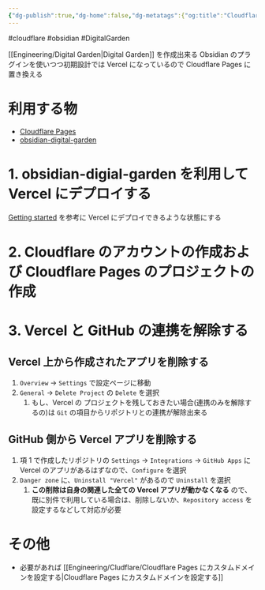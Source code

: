```yaml
---
{"dg-publish":true,"dg-home":false,"dg-metatags":{"og:title":"Cloudflare Pages と Obsidian でデジタルガーデンを作成する","og:image":"https://raw.githubusercontent.com/konnta0/blog2/refs/heads/main/konnta0.jpg","twitter:card":"summary","twitter:title":"Cloudflare Pages と Obsidian でデジタルガーデンを作成する","twitter:image":"https://raw.githubusercontent.com/konnta0/blog2/refs/heads/main/konnta0.jpg","twitter:site":"@konnta0"},"permalink":"/engineering/cloudflare-pages-obsidian/","metatags":{"og:title":"Cloudflare Pages と Obsidian でデジタルガーデンを作成する","og:image":"https://raw.githubusercontent.com/konnta0/blog2/refs/heads/main/konnta0.jpg","twitter:card":"summary","twitter:title":"Cloudflare Pages と Obsidian でデジタルガーデンを作成する","twitter:image":"https://raw.githubusercontent.com/konnta0/blog2/refs/heads/main/konnta0.jpg","twitter:site":"@konnta0"},"dgPassFrontmatter":true,"created":"2024-12-18T00:45:58.255+09:00"}
---
```



#cloudflare #obsidian #DigitalGarden 

[[Engineering/Digital Garden\|Digital Garden]] を作成出来る Obsidian のプラグインを使いつつ初期設計では Vercel になっているので Cloudflare Pages に置き換える
# 利用する物
- [Cloudflare Pages](https://www.cloudflare.com/ja-jp/developer-platform/products/pages/)
- [obsidian-digital-garden](https://github.com/oleeskild/obsidian-digital-garden) 

# 1. obsidian-digial-garden を利用して Vercel にデプロイする

[Getting started](https://dg-docs.ole.dev/getting-started/01-getting-started/) を参考に Vercel にデプロイできるような状態にする

# 2. Cloudflare のアカウントの作成および Cloudflare Pages のプロジェクトの作成



# 3. Vercel と GitHub の連携を解除する
## Vercel 上から作成されたアプリを削除する
1.  `Overview` -> `Settings` で設定ページに移動
2.  `General` -> `Delete Project` の `Delete` を選択
	1. もし、Vercel の プロジェクトを残しておきたい場合(連携のみを解除するの)は `Git` の項目からリポジトリとの連携が解除出来る

## GitHub 側から Vercel アプリを削除する 
1. 項 1 で作成したリポジトリの `Settings` -> `Integrations` -> `GitHub Apps` に Vercel のアプリがあるはずなので、`Configure` を選択
2. `Danger zone` に、`Uninstall "Vercel"` があるので `Uninstall` を選択
	1. **この削除は自身の関連した全ての Vercel アプリが動かなくなる** ので、既に別件で利用している場合は、削除しないか、`Repository access` を設定するなどして対応が必要

# その他
- 必要があれば [[Engineering/Cludflare/Cloudflare Pages にカスタムドメインを設定する\|Cloudflare Pages にカスタムドメインを設定する]]
